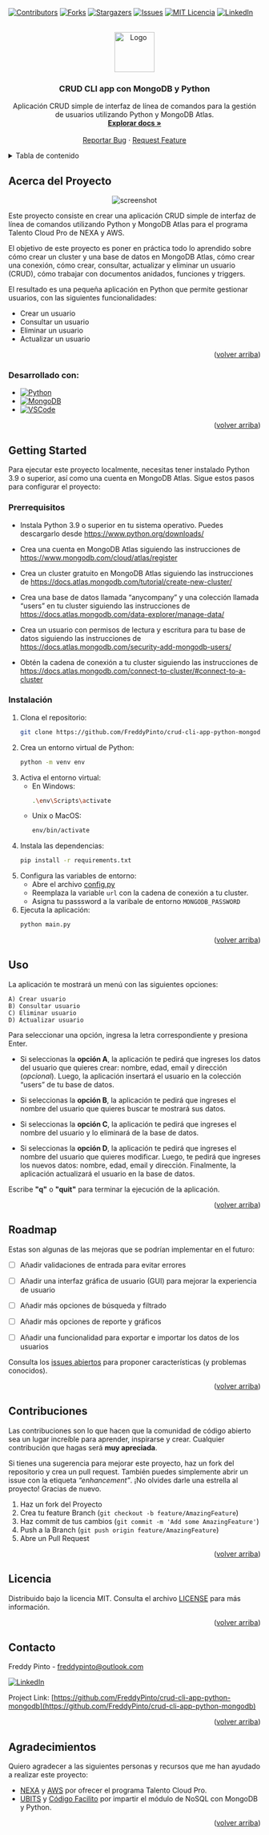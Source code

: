 <a name="readme-top"></a>

<!-- PROJECT SHIELDS -->
[![Contributors][contributors-shield]][contributors-url]
[![Forks][forks-shield]][forks-url]
[![Stargazers][stars-shield]][stars-url]
[![Issues][issues-shield]][issues-url]
[![MIT Licencia][Licencia-shield]][Licencia-url]
[![LinkedIn][linkedin-shield]][linkedin-url]



<!-- PROJECT LOGO -->
<br />
<div align="center">
  <a href="https://github.com/FreddyPinto/crud-cli-app-python-mongodb">
    <img src="images\live-import.png" alt="Logo" width="80" height="80">
    
  </a>

<h3 align="center">CRUD CLI app con MongoDB y Python</h3>

  <p align="center">
    Aplicación CRUD simple de interfaz de línea de comandos para la gestión de usuarios utilizando Python y MongoDB Atlas.
    <br />
    <a href="https://github.com/FreddyPinto/crud-cli-app-python-mongodb"><strong>Explorar docs »</strong></a>
    <br />
    <br />
    <a href="https://github.com/FreddyPinto/crud-cli-app-python-mongodb/issues">Reportar Bug</a>
    ·
    <a href="https://github.com/FreddyPinto/crud-cli-app-python-mongodb/issues">Request Feature</a>
  </p>
</div>



<!-- Tabla de contenido -->
<details>
  <summary>Tabla de contenido</summary>
  <ol>
    <li>
      <a href="#acerca-del-proyecto">Acerca del Proyecto</a>
      <ul>
        <li><a href="#desarrollado-con">Desarrollado con:</a></li>
      </ul>
    </li>
    <li>
      <a href="#getting-started">Getting Started</a>
      <ul>
        <li><a href="#prerrequisitos">Prerrequisitos</a></li>
        <li><a href="#instalación">Instalación</a></li>
      </ul>
    </li>
    <li><a href="#uso">Uso</a></li>
    <li><a href="#roadmap">Roadmap</a></li>
    <li><a href="#contribuciones">Contribuciones</a></li>
    <li><a href="#licencia">Licencia</a></li>
    <li><a href="#contacto">Contacto</a></li>
    <li><a href="#agradecimientos">Agradecimientos</a></li>
  </ol>
</details>



<!-- Acerca del Proyecto -->
## Acerca del Proyecto

<p align="center">
  <img src="images\screenshot.jpg" alt="screenshot"/>
</p>

Este proyecto consiste en crear una aplicación CRUD simple de interfaz de línea de comandos utilizando Python y MongoDB Atlas para el programa Talento Cloud Pro de NEXA y AWS.

El objetivo de este proyecto es poner en práctica todo lo aprendido sobre cómo crear un cluster y una base de datos en MongoDB Atlas, cómo crear una conexión, cómo crear, consultar, actualizar y eliminar un usuario (CRUD), cómo trabajar con documentos anidados, funciones y triggers.

El resultado es una pequeña aplicación en Python que permite gestionar usuarios, con las siguientes funcionalidades:

* Crear un usuario
* Consultar un usuario
* Eliminar un usuario
* Actualizar un usuario

<p align="right">(<a href="#readme-top">volver arriba</a>)</p>



### Desarrollado con:

* [![Python][Python]][Python-url]
* [![MongoDB][MongoDB]][MongoDB-url]
* [![VSCode][VSCode]][VSC-url]


<p align="right">(<a href="#readme-top">volver arriba</a>)</p>



<!-- GETTING STARTED -->
## Getting Started

Para ejecutar este proyecto localmente, necesitas tener instalado Python 3.9 o superior, así como una cuenta en MongoDB Atlas. Sigue estos pasos para configurar el proyecto:

### Prerrequisitos

* Instala Python 3.9 o superior en tu sistema operativo. Puedes descargarlo desde https://www.python.org/downloads/

* Crea una cuenta en MongoDB Atlas siguiendo las instrucciones de https://www.mongodb.com/cloud/atlas/register

* Crea un cluster gratuito en MongoDB Atlas siguiendo las instrucciones de https://docs.atlas.mongodb.com/tutorial/create-new-cluster/

* Crea una base de datos llamada “anycompany” y una colección llamada “users” en tu cluster siguiendo las instrucciones de https://docs.atlas.mongodb.com/data-explorer/manage-data/

* Crea un usuario con permisos de lectura y escritura para tu base de datos siguiendo las instrucciones de https://docs.atlas.mongodb.com/security-add-mongodb-users/

* Obtén la cadena de conexión a tu cluster siguiendo las instrucciones de https://docs.atlas.mongodb.com/connect-to-cluster/#connect-to-a-cluster


### Instalación

1. Clona el repositorio:
   ```sh
   git clone https://github.com/FreddyPinto/crud-cli-app-python-mongodb.git
   ```
2. Crea un entorno virtual de Python:
    ```sh
    python -m venv env
    ```
3. Activa el entorno virtual: 
    - En Windows:
      ```sh
      .\env\Scripts\activate
      ```
    - Unix o MacOS:
      ```sh
      env/bin/activate
      ```
4. Instala las dependencias:
   ```sh
   pip install -r requirements.txt
   ```
5. Configura las variables de entorno:
    * Abre el archivo [config.py](./project/config.py)
    * Reemplaza la variable `url` con la cadena de conexión a tu cluster.
    * Asigna tu passsword a la varibale de entorno `MONGODB_PASSWORD`
6. Ejecuta la aplicación:
    ```sh
    python main.py
    ```
<p align="right">(<a href="#readme-top">volver arriba</a>)</p>



<!-- USAGE EXAMPLES -->
## Uso

La aplicación te mostrará un menú con las siguientes opciones:

    A) Crear usuario
    B) Consultar usuario
    C) Eliminar usuario
    D) Actualizar usuario

Para seleccionar una opción, ingresa la letra correspondiente y presiona Enter.

- Si seleccionas la **opción A**, la aplicación te pedirá que ingreses los datos del usuario que quieres crear: nombre, edad, email y dirección (*opcional*). Luego, la aplicación insertará el usuario en la colección “users” de tu base de datos.

- Si seleccionas la **opción B**, la aplicación te pedirá que ingreses el nombre del usuario que quieres buscar te mostrará sus datos.

- Si seleccionas la **opción C**, la aplicación te pedirá que ingreses el nombre del usuario y lo eliminará de la base de datos.

- Si seleccionas la **opción D**, la aplicación te pedirá que ingreses el nombre del usuario que quieres modificar. Luego, te pedirá que ingreses los nuevos datos: nombre, edad, email y dirección. Finalmente, la aplicación actualizará el usuario en la base de datos.

Escribe **"q"** o **"quit"** para terminar la ejecución de la aplicación.


<p align="right">(<a href="#readme-top">volver arriba</a>)</p>



<!-- ROADMAP -->
## Roadmap
Estas son algunas de las mejoras que se podrían implementar en el futuro:

- [ ] Añadir validaciones de entrada para evitar errores
- [ ] Añadir una interfaz gráfica de usuario (GUI) para mejorar la experiencia de usuario
- [ ] Añadir más opciones de búsqueda y filtrado
- [ ] Añadir más opciones de reporte y gráficos
- [ ] Añadir una funcionalidad para exportar e importar los datos de los usuarios


Consulta los [issues abiertos](https://github.com/FreddyPinto/crud-cli-app-python-mongodb/issues) para proponer características (y problemas conocidos).


<p align="right">(<a href="#readme-top">volver arriba</a>)</p>



<!-- CONTRIBUTING -->
## Contribuciones

Las contribuciones son lo que hacen que la comunidad de código abierto sea un lugar increíble para aprender, inspirarse y crear. Cualquier contribución que hagas será **muy apreciada**.

Si tienes una sugerencia para mejorar este proyecto, haz un fork del repositorio y crea un pull request. También puedes simplemente abrir un issue con la etiqueta *“enhancement”*. ¡No olvides darle una estrella al proyecto! Gracias de nuevo.

1. Haz un fork del Proyecto
2. Crea tu feature Branch (`git checkout -b feature/AmazingFeature`)
3. Haz commit de tus cambios (`git commit -m 'Add some AmazingFeature'`)
4. Push a la Branch (`git push origin feature/AmazingFeature`)
5. Abre un Pull Request

<p align="right">(<a href="#readme-top">volver arriba</a>)</p>



<!-- Licencia -->
## Licencia

Distribuido bajo la licencia MIT. Consulta el archivo [LICENSE](LICENSE) para más información.
<p align="right">(<a href="#readme-top">volver arriba</a>)</p>



<!-- Contacto -->
## Contacto

Freddy Pinto - freddypinto@outlook.com 

[![LinkedIn][linkedin-shield]][linkedin-url]

Project Link: [https://github.com/FreddyPinto/crud-cli-app-python-mongodb](https://github.com/FreddyPinto/crud-cli-app-python-mongodb)

<p align="right">(<a href="#readme-top">volver arriba</a>)</p>



<!-- ACKNOWLEDGMENTS -->
## Agradecimientos
Quiero agradecer a las siguientes personas y recursos que me han ayudado a realizar este proyecto:

* [NEXA](https://www.nexaresources.com/) y [AWS](https://aws.amazon.com/) por ofrecer el programa Talento Cloud Pro.
* [UBITS](https://www.ubits.com/) y [Código Facilito](https://codigofacilito.com/) por impartir el módulo de NoSQL con MongoDB y Python.

<p align="right">(<a href="#readme-top">volver arriba</a>)</p>



<!-- MARKDOWN LINKS & IMAGES -->
<!-- https://www.markdownguide.org/basic-syntax/#reference-style-links -->
[contributors-shield]: https://img.shields.io/github/contributors/FreddyPinto/crud-cli-app-python-mongodb.svg?style=for-the-badge
[contributors-url]: https://github.com/FreddyPinto/crud-cli-app-python-mongodb/graphs/contributors
[forks-shield]: https://img.shields.io/github/forks/FreddyPinto/crud-cli-app-python-mongodb.svg?style=for-the-badge
[forks-url]: https://github.com/FreddyPinto/crud-cli-app-python-mongodb/network/members
[stars-shield]: https://img.shields.io/github/stars/FreddyPinto/crud-cli-app-python-mongodb.svg?style=for-the-badge
[stars-url]: https://github.com/FreddyPinto/crud-cli-app-python-mongodb/stargazers
[issues-shield]: https://img.shields.io/github/issues/FreddyPinto/crud-cli-app-python-mongodb.svg?style=for-the-badge
[issues-url]: https://github.com/FreddyPinto/crud-cli-app-python-mongodb/issues
[Licencia-shield]: https://img.shields.io/github/license/FreddyPinto/crud-cli-app-python-mongodb.svg?style=for-the-badge
[Licencia-url]: https://github.com/FreddyPinto/crud-cli-app-python-mongodb/blob/main/LICENSE
[linkedin-shield]: https://img.shields.io/badge/-LinkedIn-black.svg?style=for-the-badge&logo=linkedin&colorB=555
[linkedin-url]: https://www.linkedin.com/in/FreddyPinto-/
[product-screenshot]: images/screenshot.jpg
[Python]: https://img.shields.io/badge/Python-306998?logo=python&labelColor=white
[Python-url]: https://www.python.org/
[MongoDB]: https://img.shields.io/badge/MongoDB-mongodb?logo=mongodb&labelColor=white
[MongoDB-url]: https://www.mongodb.com/atlas
[VSCode]: https://img.shields.io/badge/VSCode-blue?logo=VisualStudioCode&logoColor=blue&labelColor=white
[VSC-url]: https://code.visualstudio.com/
 
